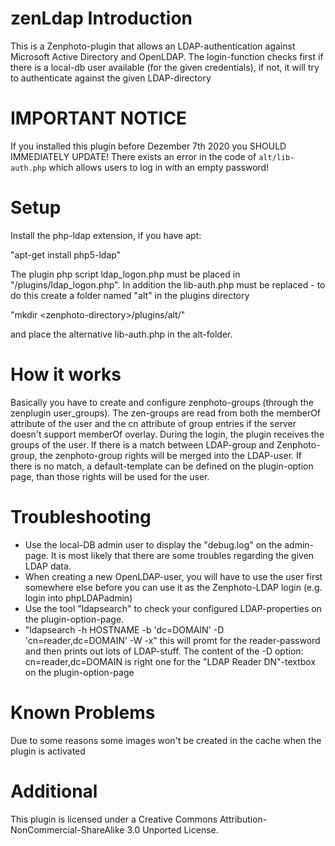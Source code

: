 zenLdap Introduction
====================
This is a Zenphoto-plugin that allows an LDAP-authentication against Microsoft Active Directory and OpenLDAP.
The login-function checks first if there is a local-db user available (for the given credentials), if not, it will try to authenticate against the given LDAP-directory

IMPORTANT NOTICE
================

If you installed this plugin before Dezember 7th 2020 you SHOULD IMMEDIATELY UPDATE!
There exists an error in the code of `alt/lib-auth.php` which allows users to log in with an empty password!

Setup
=====
Install the php-ldap extension, if you have apt:

 "apt-get install php5-ldap"
 
The plugin php script ldap_logon.php must be placed in "<zenphoto-directory>/plugins/ldap_logon.php".
In addition the lib-auth.php must be replaced - to do this create a folder named "alt" in the plugins directory

 "mkdir &lt;zenphoto-directory&gt;/plugins/alt/"
 
and place the alternative lib-auth.php in the alt-folder.

How it works
============
Basically you have to create and configure zenphoto-groups (through the zenplugin user_groups).
The zen-groups are read from both the memberOf attribute of the user and the cn attribute of group entries if the server doesn't support memberOf overlay.
During the login, the plugin receives the groups of the user. If there is a match between LDAP-group and Zenphoto-group, the zenphoto-group rights will be merged into the LDAP-user.
If there is no match, a default-template can be defined on the plugin-option page, than those rights will be used for the user.

Troubleshooting
===============
* Use the local-DB admin user to display the "debug.log" on the admin-page. It is most likely that there are some troubles regarding the given LDAP data.
* When creating a new OpenLDAP-user, you will have to use the user first somewhere else before you can use it as the Zenphoto-LDAP login (e.g. login into phpLDAPadmin)
* Use the tool "ldapsearch" to check your configured LDAP-properties on the plugin-option-page.
* "ldapsearch -h HOSTNAME -b 'dc=DOMAIN' -D 'cn=reader,dc=DOMAIN' -W -x" this will promt for the reader-password and then prints out lots of LDAP-stuff. The content of the -D option: cn=reader,dc=DOMAIN is right one for the "LDAP Reader DN"-textbox on the plugin-option-page

Known Problems
==============
Due to some reasons some images won't be created in the cache when the plugin is activated

Additional
==========
This plugin is licensed under a Creative Commons Attribution-NonCommercial-ShareAlike 3.0 Unported License.
